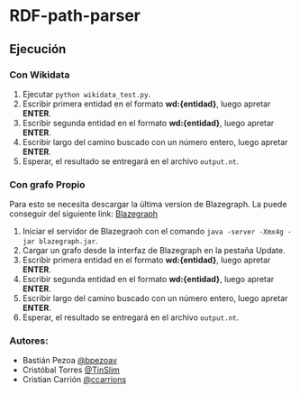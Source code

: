 # RDF-path-parser

## Ejecución

### Con Wikidata

1. Ejecutar `python wikidata_test.py`.
2. Escribir primera entidad en el formato **wd:{entidad}**, luego apretar **ENTER**.
3. Escribir segunda entidad en el formato **wd:{entidad}**, luego apretar **ENTER**.
4. Escribir largo del camino buscado con un número entero, luego apretar **ENTER**.
5. Esperar, el resultado se entregará en el archivo `output.nt`.

### Con grafo Propio

Para esto se necesita descargar la última version de Blazegraph. La puede conseguir del siguiente link: [Blazegraph](https://github.com/blazegraph/database/wiki/Main_Page)

1. Iniciar el servidor de Blazegraoh con el comando `java -server -Xmx4g -jar blazegraph.jar`.
2. Cargar un grafo desde la interfaz de Blazegraph en la pestaña Update.
3. Escribir primera entidad en el formato **wd:{entidad}**, luego apretar **ENTER**.
4. Escribir segunda entidad en el formato **wd:{entidad}**, luego apretar **ENTER**.
5. Escribir largo del camino buscado con un número entero, luego apretar **ENTER**.
6. Esperar, el resultado se entregará en el archivo `output.nt`.

### Autores:

* Bastián Pezoa [@bpezoav](https://github.com/bpezoav)
* Cristóbal Torres [@TinSlim](https://github.com/TinSlim)
* Cristian Carrión [@ccarrions](https://github.com/ccarrions)
